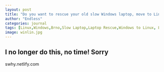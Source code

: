 ```yaml
---
layout: post
title: "Do you want to rescue your old slow Windows laptop, move to Linux!"
author: "Endless"
categories: journal
tags: [Linux,Windows,Brno,Slow Laptop,Laptop Rescue,Windows to Linux, Linux laptop, Rescue, Laptop, computer, IT, Brno]
image: winlin.jpg
---
```


## I no longer do this, no time! Sorry   
swhy.netlify.com
